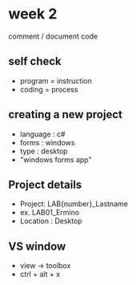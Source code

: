 # week 2
comment / document code


## self check
- program = instruction
- coding = process


## creating a new project
- language : c#
- forms : windows
- type : desktop
- "windows forms app"

## Project details
- Project: LAB{number}_Lastname
-   ex. LAB01_Ermino
- Location : Desktop

## VS window
- view -> toolbox
- ctrl + alt + x

